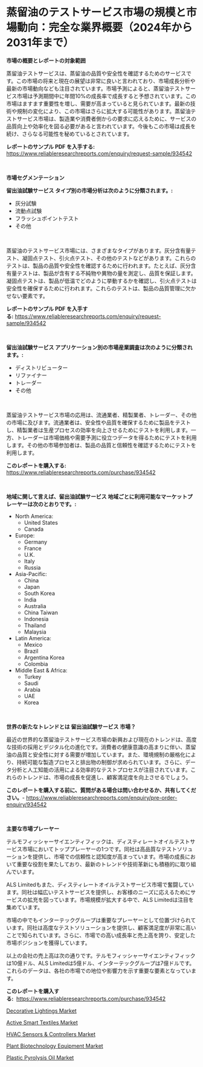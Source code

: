 <p><h1>蒸留油のテストサービス市場の規模と市場動向：完全な業界概要（2024年から2031年まで）</h1></p><p><strong>市場の概要とレポートの対象範囲</strong></p>
<p><p>蒸留油テストサービスは、蒸留油の品質や安全性を確認するためのサービスです。この市場の将来と現在の展望は非常に良いと言われており、市場成長分析や最新の市場動向なども注目されています。市場予測によると、蒸留油テストサービス市場は予測期間中に年間10%の成長率で成長すると予想されています。この市場はますます重要性を増し、需要が高まっていると見られています。最新の技術や規制の変化により、この市場はさらに拡大する可能性があります。蒸留油テストサービス市場は、製造業や消費者側からの要求に応えるために、サービスの品質向上や効率化を図る必要があると言われています。今後もこの市場は成長を続け、さらなる可能性を秘めているとされています。</p></p>
<p><strong>レポートのサンプル PDF を入手する:</strong> <a href="https://www.reliableresearchreports.com/enquiry/request-sample/934542">https://www.reliableresearchreports.com/enquiry/request-sample/934542</a></p>
<p>&nbsp;</p>
<p><strong>市場セグメンテーション</strong></p>
<p><strong>留出油試験サービス タイプ別の市場分析は次のように分類されます。:</strong></p>
<p><ul><li>灰分試験</li><li>流動点試験</li><li>フラッシュポイントテスト</li><li>その他</li></ul></p>
<p>&nbsp;</p>
<p><p>蒸留油のテストサービス市場には、さまざまなタイプがあります。灰分含有量テスト、凝固点テスト、引火点テスト、その他のテストなどがあります。これらのテストは、製品の品質や安全性を確認するために行われます。たとえば、灰分含有量テストは、製品が含有する不純物や異物の量を測定し、品質を保証します。凝固点テストは、製品が低温でどのように挙動するかを確認し、引火点テストは安全性を確保するために行われます。これらのテストは、製品の品質管理に欠かせない要素です。</p></p>
<p><strong>レポートのサンプル PDF を入手する:</strong>&nbsp;<a href="https://www.reliableresearchreports.com/enquiry/request-sample/934542">https://www.reliableresearchreports.com/enquiry/request-sample/934542</a></p>
<p>&nbsp;</p>
<p><strong> 留出油試験サービス アプリケーション別の市場産業調査は次のように分類されます。:</strong></p>
<p><ul><li>ディストリビューター</li><li>リファイナー</li><li>トレーダー</li><li>その他</li></ul></p>
<p>&nbsp;</p>
<p><p>蒸留油テストサービス市場の応用は、流通業者、精製業者、トレーダー、その他の市場に及びます。流通業者は、安全性や品質を確保するために製品をテストし、精製業者は生産プロセスの効率を向上させるためにテストを利用します。一方、トレーダーは市場価格や需要予測に役立つデータを得るためにテストを利用します。その他の市場参加者は、製品の品質と信頼性を確認するためにテストを利用します。</p></p>
<p><strong>このレポートを購入する:</strong>&nbsp; <a href="https://www.reliableresearchreports.com/purchase/934542">https://www.reliableresearchreports.com/purchase/934542</a></p>
<p>&nbsp;</p>
<p><strong>地域に関して言えば、留出油試験サービス 地域ごとに利用可能なマーケットプレーヤーは次のとおりです。:</strong></p>
<p><ul>
    <li>
        North America:
        <ul>
            <li>United States</li>
            <li>Canada</li>
        </ul>
    </li>
    <li>
        Europe:
        <ul>
            <li>Germany</li>
            <li>France</li>
            <li>U.K.</li>
            <li>Italy</li>
            <li>Russia</li>
        </ul>
    </li>
    <li>
        Asia-Pacific:
        <ul>
            <li>China</li>
            <li>Japan</li>
            <li>South Korea</li>
            <li>India</li>
            <li>Australia</li>
            <li>China Taiwan</li>
            <li>Indonesia</li>
            <li>Thailand</li>
            <li>Malaysia</li>
        </ul>
    </li>
    <li>
        Latin America:
        <ul>
            <li>Mexico</li>
            <li>Brazil</li>
            <li>Argentina Korea</li>
            <li>Colombia</li>
        </ul>
    </li>
    <li>
        Middle East & Africa:
        <ul>
            <li>Turkey</li>
            <li>Saudi</li>
            <li>Arabia</li>
            <li>UAE</li>
            <li>Korea</li>
        </ul>
    </li>
    </ul></p>
<p>&nbsp;</p>
<p><strong>世界の新たなトレンドとは 留出油試験サービス 市場？</strong></p>
<p><p>最近の世界的な蒸留油テストサービス市場の新興および現在のトレンドは、高度な技術の採用とデジタル化の進化です。消費者の健康意識の高まりに伴い、蒸留油の品質と安全性に対する需要が増加しています。また、環境規制の厳格化により、持続可能な製造プロセスと排出物の制御が求められています。さらに、データ分析と人工知能の活用による効率的なテストプロセスが注目されています。これらのトレンドは、市場の成長を促進し、顧客満足度を向上させるでしょう。</p></p>
<p><strong>このレポートを購入する前に、質問がある場合は問い合わせるか、共有してください。</strong>- <a href="https://www.reliableresearchreports.com/enquiry/pre-order-enquiry/934542">https://www.reliableresearchreports.com/enquiry/pre-order-enquiry/934542</a></p>
<p>&nbsp;</p>
<p><strong>主要な市場プレーヤー</strong></p>
<p><p>テルモフィッシャーサイエンティフィックは、ディスティレートオイルテストサービス市場においてトッププレーヤーの1つです。同社は高品質なテストソリューションを提供し、市場での信頼性と認知度が高まっています。市場の成長において重要な役割を果たしており、最新のトレンドや技術革新にも積極的に取り組んでいます。</p><p>ALS Limitedもまた、ディスティレートオイルテストサービス市場で奮闘しています。同社は幅広いテストサービスを提供し、お客様のニーズに応えるためにサービスの拡充を図っています。市場規模が拡大する中で、ALS Limitedは注目を集めています。</p><p>市場の中でもインターテックグループは重要なプレーヤーとして位置づけられています。同社は高度なテストソリューションを提供し、顧客満足度が非常に高いことで知られています。さらに、市場での高い成長率と売上高を誇り、安定した市場ポジションを獲得しています。</p><p>以上の会社の売上高は次の通りです。テルモフィッシャーサイエンティフィックは10億ドル、ALS Limitedは5億ドル、インターテックグループは7億ドルです。これらのデータは、各社の市場での地位や影響力を示す重要な要素となっています。</p></p>
<p><strong>このレポートを購入する:</strong>&nbsp;&nbsp;<a href="https://www.reliableresearchreports.com/purchase/934542">https://www.reliableresearchreports.com/purchase/934542</a></p>
<p><p><a href="https://github.com/Sarissaschmalingtr6fz2739/Market-Research-Report-List-1/blob/main/decorative-lightings-market.md">Decorative Lightings Market</a></p><p><a href="https://view.publitas.com/reportprime-1/active-smart-textiles-market-challenges-opportunities-and-growth-drivers-and-major-market-players-forecasted-for-period-from-2024-2031/">Active Smart Textiles Market</a></p><p><a href="https://thundering-castanet-c65.notion.site/HVAC-Sensors-Controllers-Market-Research-Report-Provides-Critical-Insights-that-can-help-Shape-Bus-d3be2173c8854fa2ab57f66e1102a6c9">HVAC Sensors & Controllers Market</a></p><p><a href="https://bubble-tree-ea4.notion.site/Plant-Biotechnology-Equipment-Market-Size-Share-Trends-Analysis-Report-By-Material-By-Type-By-E-72fff5452e2b4f548edd971c7925cfc5">Plant Biotechnology Equipment Market</a></p><p><a href="https://view.publitas.com/reportprime-1/plastic-pyrolysis-oil-market-provides-detailed-segmentation-of-this-market-based-on-type-application-and-region-and-forecast-for-the-period-from-2024-2031/">Plastic Pyrolysis Oil Market</a></p></p>